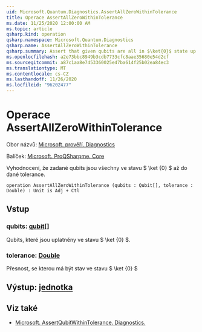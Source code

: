 ```yaml
---
uid: Microsoft.Quantum.Diagnostics.AssertAllZeroWithinTolerance
title: Operace AssertAllZeroWithinTolerance
ms.date: 11/25/2020 12:00:00 AM
ms.topic: article
qsharp.kind: operation
qsharp.namespace: Microsoft.Quantum.Diagnostics
qsharp.name: AssertAllZeroWithinTolerance
qsharp.summary: Assert that given qubits are all in $\ket{0}$ state up to a given tolerance.
ms.openlocfilehash: a2e73bbc8949b3cdb7733cfc8aae35680e54d2cf
ms.sourcegitcommit: a87c1aa8e7453360025e47ba614f25b02ea84ec3
ms.translationtype: MT
ms.contentlocale: cs-CZ
ms.lasthandoff: 11/26/2020
ms.locfileid: "96202477"
---
```

# <a name="assertallzerowithintolerance-operation"></a>Operace AssertAllZeroWithinTolerance

Obor názvů: [Microsoft. prověří. Diagnostics](xref:Microsoft.Quantum.Diagnostics)

Balíček: [Microsoft. ProQSharpme. Core](https://nuget.org/packages/Microsoft.Quantum.QSharp.Core)


Vyhodnocení, že zadané qubits jsou všechny ve stavu $ \ket {0} $ až do dané tolerance.

```qsharp
operation AssertAllZeroWithinTolerance (qubits : Qubit[], tolerance : Double) : Unit is Adj + Ctl
```


## <a name="input"></a>Vstup

### <a name="qubits--qubit"></a>qubits: [qubit](xref:microsoft.quantum.lang-ref.qubit)[]

Qubits, které jsou uplatněny ve stavu $ \ket {0} $.


### <a name="tolerance--double"></a>tolerance: [Double](xref:microsoft.quantum.lang-ref.double)

Přesnost, se kterou má být stav ve stavu $ \ket {0} $



## <a name="output--unit"></a>Výstup: [jednotka](xref:microsoft.quantum.lang-ref.unit)



## <a name="see-also"></a>Viz také

- [Microsoft. AssertQubitWithinTolerance. Diagnostics.](xref:Microsoft.Quantum.Diagnostics.AssertQubitWithinTolerance)
